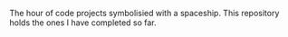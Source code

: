The hour of code projects symbolisied with a spaceship.
This repository holds the ones I have completed so far.
